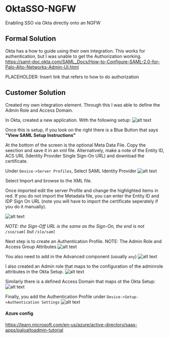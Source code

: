# OktaSSO-NGFW
Enabling SSO via Okta directly onto an NGFW

## Formal Solution
Okta has a how to guide using their own integration. This works for authentication, but I was unable to get the Authorization working.
https://saml-doc.okta.com/SAML_Docs/How-to-Configure-SAML-2.0-for-Palo-Alto-Networks-Admin-UI.html

PLACEHOLDER: Insert link that refers to how to do authorization

## Customer Solution
Created my own integration element. Through this I was able to define the Admin Role and Access Domain.

In Okta, created a new application. With the following setup:
![alt text](https://github.com/mavrick01/OktaSSO-NGFW/raw/main/Okta%20Setup.png "Okta Setup")

Once this is setup, if you look on the right there is a Blue Button that says **"View SAML Setup Instructions"**

At the bottom of the screen is the optional Meta Data File. Copy the seection and save it in an xml file. Alternatively, make a note of the Entity ID, ACS URL (Identity Provider Single Sign-On URL) and download the certificate.

Under `Device->Server Profiles`, Select SAML Identity Provider
![alt text](https://github.com/mavrick01/OktaSSO-NGFW/raw/main/Server%20Profile.png "Server Profile Setup")

Select Import and browse to the XML file.

Once imported edit the server Profile and change the highlighted items in red. If you do not import the Metadata file, you can enter the Entity ID and IDP Sign On URL (note you will have to import the certificate seperately if you do it manually). 

![alt text](https://github.com/mavrick01/OktaSSO-NGFW/raw/main/SAML%20IDP%20Server%20Profile.png "SAML IDP Server Profile Setup")

*NOTE: the Sign-Off URL is the same as the Sign-On, the end is not `/sso/saml` but `/slo/saml`*

Next step is to create an Authentication Profile. NOTE: The Admin Role and Access Group Attributes
![alt text](https://github.com/mavrick01/OktaSSO-NGFW/raw/main/Authentication%20Profile.png "Authentication Profile Setup")

You also need to add in the Advanced component (usually `any`)
![alt text](https://github.com/mavrick01/OktaSSO-NGFW/raw/main/Authentication%20Profile%20Adv.png "Authentication Profile Setup Adavanced")

I also created an Admin role that maps to the configuration of the adminrole attributes in the Okta Setup.
![alt text](https://github.com/mavrick01/OktaSSO-NGFW/raw/main/Admin%20Role.png "Admin Role")

Similarly there is a defined Access Domain that maps ot the Okta Setup:
![alt text](https://github.com/mavrick01/OktaSSO-NGFW/raw/main/Access%20Domain.png "Access Domain")


Finally, you add the Authentication Profile under `Device->Setup->Authentication Settings`
![alt text](https://github.com/mavrick01/OktaSSO-NGFW/raw/main/Authentication%20Settings.png "Authentication Settings")


#### Azure config
https://learn.microsoft.com/en-us/azure/active-directory/saas-apps/paloaltoadmin-tutorial




